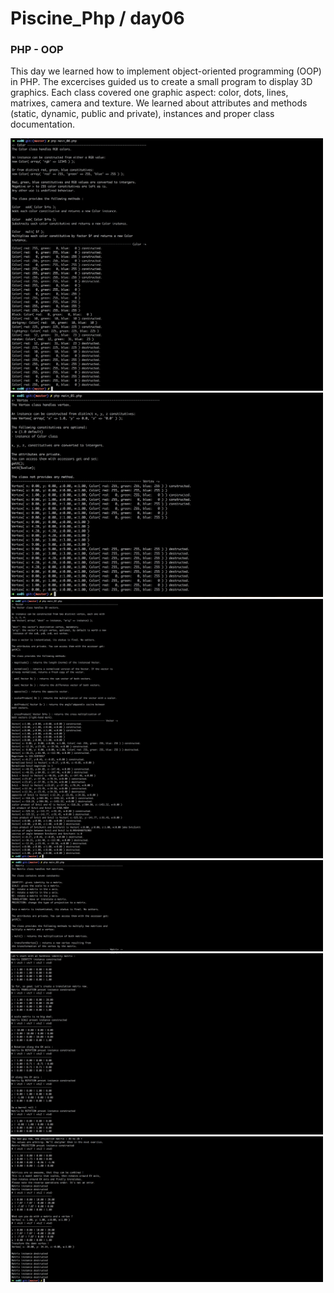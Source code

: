 # Piscine_Php / day06

### PHP - OOP

This day we learned how to implement object-oriented programming (OOP) in PHP. The excercises guided us to create a small program to display 3D graphics. Each class covered one graphic aspect: color, dots, lines, matrixes, camera and texture. We learned about attributes and methods (static, dynamic, public and private), instances and proper class documentation.

<img src="../resources/images/color.png" width="500">
<img src="../resources/images/vertex.png" width="500">
<img src="../resources/images/vector.png" width="500">
<img src="../resources/images/matrix_1.png" width="500">
<img src="../resources/images/matrix_2.png" width="500">
<img src="../resources/images/matrix_3.png" width="500">
